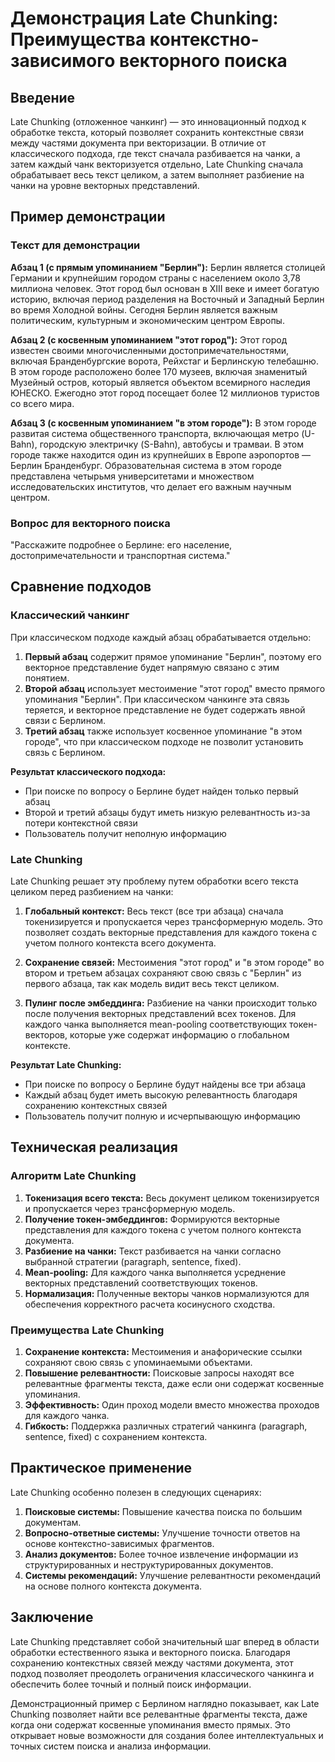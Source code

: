 # Демонстрация Late Chunking: Преимущества контекстно-зависимого векторного поиска

## Введение

Late Chunking (отложенное чанкинг) — это инновационный подход к обработке текста, который позволяет сохранить контекстные связи между частями документа при векторизации. В отличие от классического подхода, где текст сначала разбивается на чанки, а затем каждый чанк векторизуется отдельно, Late Chunking сначала обрабатывает весь текст целиком, а затем выполняет разбиение на чанки на уровне векторных представлений.

## Пример демонстрации

### Текст для демонстрации

**Абзац 1 (с прямым упоминанием "Берлин"):**
Берлин является столицей Германии и крупнейшим городом страны с населением около 3,78 миллиона человек. Этот город был основан в XIII веке и имеет богатую историю, включая период разделения на Восточный и Западный Берлин во время Холодной войны. Сегодня Берлин является важным политическим, культурным и экономическим центром Европы.

**Абзац 2 (с косвенным упоминанием "этот город"):**
Этот город известен своими многочисленными достопримечательностями, включая Бранденбургские ворота, Рейхстаг и Берлинскую телебашню. В этом городе расположено более 170 музеев, включая знаменитый Музейный остров, который является объектом всемирного наследия ЮНЕСКО. Ежегодно этот город посещает более 12 миллионов туристов со всего мира.

**Абзац 3 (с косвенным упоминанием "в этом городе"):**
В этом городе развитая система общественного транспорта, включающая метро (U-Bahn), городскую электричку (S-Bahn), автобусы и трамваи. В этом городе также находится один из крупнейших в Европе аэропортов — Берлин Бранденбург. Образовательная система в этом городе представлена четырьмя университетами и множеством исследовательских институтов, что делает его важным научным центром.

### Вопрос для векторного поиска

"Расскажите подробнее о Берлине: его население, достопримечательности и транспортная система."

## Сравнение подходов

### Классический чанкинг

При классическом подходе каждый абзац обрабатывается отдельно:

1. **Первый абзац** содержит прямое упоминание "Берлин", поэтому его векторное представление будет напрямую связано с этим понятием.
2. **Второй абзац** использует местоимение "этот город" вместо прямого упоминания "Берлин". При классическом чанкинге эта связь теряется, и векторное представление не будет содержать явной связи с Берлином.
3. **Третий абзац** также использует косвенное упоминание "в этом городе", что при классическом подходе не позволит установить связь с Берлином.

**Результат классического подхода:**
- При поиске по вопросу о Берлине будет найден только первый абзац
- Второй и третий абзацы будут иметь низкую релевантность из-за потери контекстной связи
- Пользователь получит неполную информацию

### Late Chunking

Late Chunking решает эту проблему путем обработки всего текста целиком перед разбиением на чанки:

1. **Глобальный контекст:** Весь текст (все три абзаца) сначала токенизируется и пропускается через трансформерную модель. Это позволяет создать векторные представления для каждого токена с учетом полного контекста всего документа.

2. **Сохранение связей:** Местоимения "этот город" и "в этом городе" во втором и третьем абзацах сохраняют свою связь с "Берлин" из первого абзаца, так как модель видит весь текст целиком.

3. **Пулинг после эмбеддинга:** Разбиение на чанки происходит только после получения векторных представлений всех токенов. Для каждого чанка выполняется mean-pooling соответствующих токен-векторов, которые уже содержат информацию о глобальном контексте.

**Результат Late Chunking:**
- При поиске по вопросу о Берлине будут найдены все три абзаца
- Каждый абзац будет иметь высокую релевантность благодаря сохранению контекстных связей
- Пользователь получит полную и исчерпывающую информацию

## Техническая реализация

### Алгоритм Late Chunking

1. **Токенизация всего текста:** Весь документ целиком токенизируется и пропускается через трансформерную модель.
2. **Получение токен-эмбеддингов:** Формируются векторные представления для каждого токена с учетом полного контекста документа.
3. **Разбиение на чанки:** Текст разбивается на чанки согласно выбранной стратегии (paragraph, sentence, fixed).
4. **Mean-pooling:** Для каждого чанка выполняется усреднение векторных представлений соответствующих токенов.
5. **Нормализация:** Полученные векторы чанков нормализуются для обеспечения корректного расчета косинусного сходства.

### Преимущества Late Chunking

1. **Сохранение контекста:** Местоимения и анафорические ссылки сохраняют свою связь с упоминаемыми объектами.
2. **Повышение релевантности:** Поисковые запросы находят все релевантные фрагменты текста, даже если они содержат косвенные упоминания.
3. **Эффективность:** Один проход модели вместо множества проходов для каждого чанка.
4. **Гибкость:** Поддержка различных стратегий чанкинга (paragraph, sentence, fixed) с сохранением контекста.

## Практическое применение

Late Chunking особенно полезен в следующих сценариях:

1. **Поисковые системы:** Повышение качества поиска по большим документам.
2. **Вопросно-ответные системы:** Улучшение точности ответов на основе контекстно-зависимых фрагментов.
3. **Анализ документов:** Более точное извлечение информации из структурированных и неструктурированных документов.
4. **Системы рекомендаций:** Улучшение релевантности рекомендаций на основе полного контекста документа.

## Заключение

Late Chunking представляет собой значительный шаг вперед в области обработки естественного языка и векторного поиска. Благодаря сохранению контекстных связей между частями документа, этот подход позволяет преодолеть ограничения классического чанкинга и обеспечить более точный и полный поиск информации.

Демонстрационный пример с Берлином наглядно показывает, как Late Chunking позволяет найти все релевантные фрагменты текста, даже когда они содержат косвенные упоминания вместо прямых. Это открывает новые возможности для создания более интеллектуальных и точных систем поиска и анализа информации.